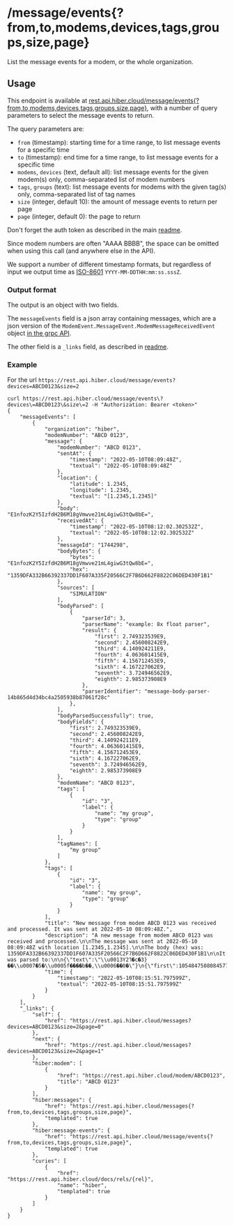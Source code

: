 # /message/events{?from,to,modems,devices,tags,groups,size,page}

List the message events for a modem, or the whole organization.

## Usage

This endpoint is available at
[rest.api.hiber.cloud/message/events{?from,to,modems,devices,tags,groups,size,page}](https://rest.api.hiber.cloud/message/events),
with a number of query parameters to select the message events to return.

The query parameters are:
- `from`  (timestamp): starting time for a time range, to list message events for a specific time
- `to` (timestamp): end time for a time range, to list message events for a specific time
- `modems`, `devices` (text, default all): list message events for the given modem(s) only, comma-separated list of modem numbers
- `tags`, `groups` (text): list message events for modems with the given tag(s) only, comma-separated list of tag names
- `size` (integer, default 10): the amount of message events to return per page
- `page` (integer, default 0): the page to return

Don't forget the auth token as described in the main [readme](../README.md#auth).

Since modem numbers are often "AAAA BBBB", the space can be omitted when using this call (and anywhere else in the API).

We support a number of different timestamp formats, but regardless of input we output time as
[ISO-8601](https://www.iso.org/iso-8601-date-and-time-format.html) `YYYY-MM-DDTHH:mm:ss.sssZ`.

### Output format

The output is an object with two fields.

The `messageEvents` field is a json array containing messages, which are a json version of
the `ModemEvent.MessageEvent.ModemMessageReceivedEvent` object
[in the grpc API](https://github.com/HiberGlobal/api/blob/master/docs/event.md#eventmodemeventmessageeventmodemmessagereceivedevent).

The other field is a `_links` field, as described in [readme](../README.md#hal).

### Example

For the url `https://rest.api.hiber.cloud/message/events?devices=ABCD0123&size=2`

```
curl https://rest.api.hiber.cloud/message/events\?devices\=ABCD0123\&size\=2 -H "Authorization: Bearer <token>"
{
    "messageEvents": [
        {
            "organization": "hiber",
            "modemNumber": "ABCD 0123",
            "message": {
                "modemNumber": "ABCD 0123",
                "sentAt": {
                    "timestamp": "2022-05-10T08:09:48Z",
                    "textual": "2022-05-10T08:09:48Z"
                },
                "location": {
                    "latitude": 1.2345,
                    "longitude": 1.2345,
                    "textual": "[1.2345,1.2345]"
                },
                "body": "E1nfozK2Y5IzfdH2B6M18gVmwve21mL4giwG3tQw8bE=",
                "receivedAt": {
                    "timestamp": "2022-05-10T08:12:02.302532Z",
                    "textual": "2022-05-10T08:12:02.302532Z"
                },
                "messageId": "1744298",
                "bodyBytes": {
                    "bytes": "E1nfozK2Y5IzfdH2B6M18gVmwve21mL4giwG3tQw8bE=",
                    "hex": "1359DFA332B66392337DD1F607A335F20566C2F7B6D662F8822C06DED430F1B1"
                },
                "sources": [
                    "SIMULATION"
                ],
                "bodyParsed": [
                    {
                        "parserId": 3,
                        "parserName": "example: 8x float parser",
                        "result": {
                            "first": 2.749323539E9,
                            "second": 2.456008242E9,
                            "third": 4.140924211E9,
                            "fourth": 4.063601415E9,
                            "fifth": 4.156712453E9,
                            "sixth": 4.167227062E9,
                            "seventh": 3.724946562E9,
                            "eighth": 2.985373908E9
                        },
                        "parserIdentifier": "message-body-parser-14b865d4d34bc4a2505938b87061f28c"
                    },
                ],
                "bodyParsedSuccessfully": true,
                "bodyFields": {
                    "first": 2.749323539E9,
                    "second": 2.456008242E9,
                    "third": 4.140924211E9,
                    "fourth": 4.063601415E9,
                    "fifth": 4.156712453E9,
                    "sixth": 4.167227062E9,
                    "seventh": 3.724946562E9,
                    "eighth": 2.985373908E9
                },
                "modemName": "ABCD 0123",
                "tags": [
                    {
                        "id": "3",
                        "label": {
                            "name": "my group",
                            "type": "group"
                        }
                    }
                ],
                "tagNames": [
                    "my group"
                ]
            },
            "tags": [
                {
                    "id": "3",
                    "label": {
                        "name": "my group",
                        "type": "group"
                    }
                }
            ],
            "title": "New message from modem ABCD 0123 was received and processed. It was sent at 2022-05-10 08:09:48Z.",
            "description": "A new message from modem ABCD 0123 was received and processed.\n\nThe message was sent at 2022-05-10 08:09:48Z with location [1.2345,1.2345].\n\nThe body (hex) was: 1359DFA332B66392337DD1F607A335F20566C2F7B6D662F8822C06DED430F1B1\n\nIt was parsed to:\n\n{\"text\":\"\\u0013Yߣ2�c�3}��\\u0007�5�\\u0005f����b��,\\u0006��0�\"}\n{\"first\":10548475080845777000,\"second\":17453035185545249000,\"third\":17898103950452877000,\"fourth\":12822083304916660000}\n{\"first\":2749323539,\"second\":2456008242,\"third\":4140924211,\"fourth\":4063601415,\"fifth\":4156712453,\"sixth\":4167227062,\"seventh\":3724946562,\"eighth\":2985373908}\n{\"first\":2749323539,\"second\":17785134063915612000,\"third\":4063601415,\"text\":\"\\u0005f����b��,\\u0006��0�\"}",
            "time": {
                "timestamp": "2022-05-10T08:15:51.797599Z",
                "textual": "2022-05-10T08:15:51.797599Z"
            }
        }
    ],
    "_links": {
        "self": {
            "href": "https://rest.api.hiber.cloud/messages?devices=ABCD0123&size=2&page=0"
        },
        "next": {
            "href": "https://rest.api.hiber.cloud/messages?devices=ABCD0123&size=2&page=1"
        },
        "hiber:modem": [
            {
                "href": "https://rest.api.hiber.cloud/modem/ABCD0123",
                "title": "ABCD 0123"
            }
        ],
        "hiber:messages": {
            "href": "https://rest.api.hiber.cloud/messages{?from,to,devices,tags,groups,size,page}",
            "templated": true
        },
        "hiber:message-events": {
            "href": "https://rest.api.hiber.cloud/message/events{?from,to,devices,tags,groups,size,page}",
            "templated": true
        },
        "curies": [
            {
                "href": "https://rest.api.hiber.cloud/docs/rels/{rel}",
                "name": "hiber",
                "templated": true
            }
        ]
    }
}
```
